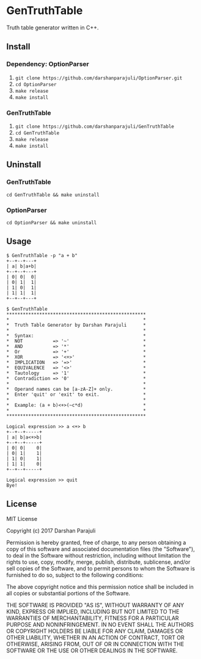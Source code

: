 # GenTruthTable
Truth table generator written in C++.

## Install
### Dependency: OptionParser
1. `git clone https://github.com/darshanparajuli/OptionParser.git`
2. `cd OptionParser`
3. `make release`
4. `make install`
### GenTruthTable
1. `git clone https://github.com/darshanparajuli/GenTruthTable`
2. `cd GenTruthTable`
3. `make release`
4. `make install`

## Uninstall
### GenTruthTable
`cd GenTruthTable && make uninstall`
### OptionParser
`cd OptionParser && make uninstall`

## Usage
~~~~
$ GenTruthTable -p "a + b"
+--+--+---+
| a| b|a+b|
+--+--+---+
| 0| 0|  0|
| 0| 1|  1|
| 1| 0|  1|
| 1| 1|  1|
+--+--+---+
~~~~
~~~~
$ GenTruthTable
***************************************************
*                                                 *
*  Truth Table Generator by Darshan Parajuli      *
*                                                 *
*  Syntax:                                        *
*  NOT           => '~'                           *
*  AND           => '*'                           *
*  Or            => '+'                           *
*  XOR           => '<+>'                         *
*  IMPLICATION   => '=>'                          *
*  EQUIVALENCE   => '<>'                          *
*  Tautology     => '1'                           *
*  Contradiction => '0'                           *
*                                                 *
*  Operand names can be [a-zA-Z]+ only.           *
*  Enter 'quit' or 'exit' to exit.                *
*                                                 *
*  Example: (a + b)<+>(~c*d)                      *
*                                                 *
***************************************************

Logical expression >> a <+> b
+--+--+-----+
| a| b|a<+>b|
+--+--+-----+
| 0| 0|    0|
| 0| 1|    1|
| 1| 0|    1|
| 1| 1|    0|
+--+--+-----+

Logical expression >> quit
Bye!
~~~~

## License
MIT License

Copyright (c) 2017 Darshan Parajuli

Permission is hereby granted, free of charge, to any person obtaining a copy
of this software and associated documentation files (the "Software"), to deal
in the Software without restriction, including without limitation the rights
to use, copy, modify, merge, publish, distribute, sublicense, and/or sell
copies of the Software, and to permit persons to whom the Software is
furnished to do so, subject to the following conditions:

The above copyright notice and this permission notice shall be included in all
copies or substantial portions of the Software.

THE SOFTWARE IS PROVIDED "AS IS", WITHOUT WARRANTY OF ANY KIND, EXPRESS OR
IMPLIED, INCLUDING BUT NOT LIMITED TO THE WARRANTIES OF MERCHANTABILITY,
FITNESS FOR A PARTICULAR PURPOSE AND NONINFRINGEMENT. IN NO EVENT SHALL THE
AUTHORS OR COPYRIGHT HOLDERS BE LIABLE FOR ANY CLAIM, DAMAGES OR OTHER
LIABILITY, WHETHER IN AN ACTION OF CONTRACT, TORT OR OTHERWISE, ARISING FROM,
OUT OF OR IN CONNECTION WITH THE SOFTWARE OR THE USE OR OTHER DEALINGS IN THE
SOFTWARE.
